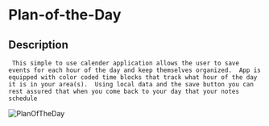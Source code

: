 # Plan-of-the-Day

  ## Description
  ```  This simple to use calender application allows the user to save events for each hour of the day and keep themselves organized.  App is equipped with color coded time blocks that track what hour of the day it is in your area(s).  Using local data and the save button you can rest assured that when you come back to your day that your notes schedule ```
    
   ![PlanOfTheDay](https://user-images.githubusercontent.com/101837927/162392690-ae5a43d4-2681-48f5-9b4c-7bbd3de53696.png)

